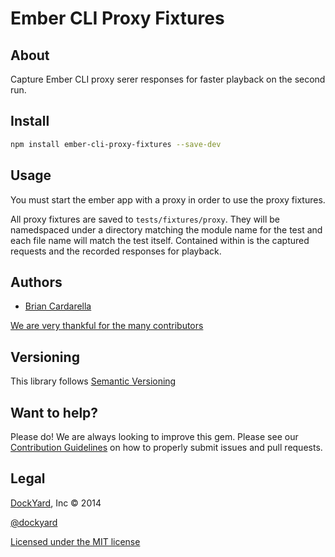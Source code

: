 # Ember CLI Proxy Fixtures

## About ##

Capture Ember CLI proxy serer responses for faster playback on the
second run.

## Install ##

```bash
npm install ember-cli-proxy-fixtures --save-dev
```

## Usage ##

You must start the ember app with a proxy in order to use the proxy
fixtures.

All proxy fixtures are saved to `tests/fixtures/proxy`. They will be namedspaced under a 
directory matching the module name for the test and each file name will
match the test itself. Contained within is the captured requests and the
recorded responses for playback.

## Authors ##

* [Brian Cardarella](http://twitter.com/bcardarella)

[We are very thankful for the many contributors](https://github.com/dockyard/ember-cli-proxy-fixtures/graphs/contributors)

## Versioning ##

This library follows [Semantic Versioning](http://semver.org)

## Want to help? ##

Please do! We are always looking to improve this gem. Please see our
[Contribution Guidelines](https://github.com/dockyard/ember-cli-proxy-fixtures/blob/master/CONTRIBUTING.md)
on how to properly submit issues and pull requests.

## Legal ##

[DockYard](http://dockyard.com), Inc &copy; 2014

[@dockyard](http://twitter.com/dockyard)

[Licensed under the MIT license](http://www.opensource.org/licenses/mit-license.php)
